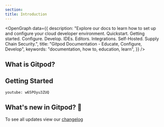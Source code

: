 ```yaml
---
section:
title: Introduction
---
```


<script lang="ts" context="module">
  export const prerender = true;
  export const load = async ({ fetch }) => {
    const res = await fetch("/api/changelogs");
    if (!res.ok) {
      throw new Error(res.statusText);
    }
    const changelogEntries = await res.json();
    return { props: { changelogEntries } };
  };
</script>

<script lang="ts">
  import { setContext } from "svelte";
  import GetStarted from "$lib/components/docs/landing-page/get-started.svelte";
  import Timeline, { contextKeyChangelogEntries } from "$lib/components/docs/landing-page/timeline/timeline.svelte";
  import OpenGraph from "$lib/components/open-graph.svelte";

  export let changelogEntries;

  setContext(contextKeyChangelogEntries, changelogEntries);
</script>

<OpenGraph
data={{
    description:
      "Explore our docs to learn how to set up and configure your cloud developer environment. Quickstart. Getting started. Configure. Develop. IDEs. Editors. Integrations. Self-Hosted. Supply Chain Security.",
    title: "Gitpod Documentation - Educate, Configure, Develop",
    keywords: "documentation, how to, education, learn",
  }}
/>

## What is Gitpod?

<!-- TODO: Link to learn pages -->
<!-- TODO: Concise, or visual overview of Gitpod -->

## Getting Started

`youtube: w65POyu3ZUQ`

<!-- <GetStarted /> -->

## What's new in Gitpod? 🎁

<Timeline />

To see all updates view our [changelog](/changelog)

